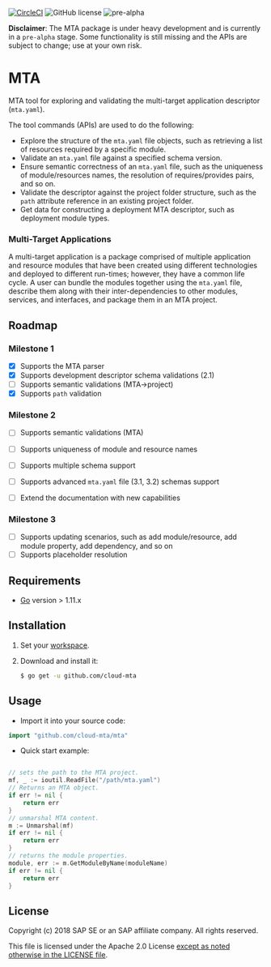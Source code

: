 [![CircleCI](https://circleci.com/gh/SAP/cloud-mta-build-tool.svg?style=svg&circle-token=ecedd1dce3592adcd72ee4c61481972c32dcfad7)](https://circleci.com/gh/SAP/cloud-mta-build-tool)
![GitHub license](https://img.shields.io/badge/license-Apache_2.0-blue.svg)
![pre-alpha](https://img.shields.io/badge/Release-pre--alpha-orange.svg)


<b>Disclaimer</b>: The MTA package is under heavy development and is currently in a `pre-alpha` stage.
                   Some functionality is still missing and the APIs are subject to change; use at your own risk.
                   
# MTA

MTA tool for exploring and validating the multi-target application descriptor (`mta.yaml`).

The tool commands (APIs) are used to do the following:

   - Explore the structure of the `mta.yaml` file objects, such as retrieving a list of resources required by a specific module.
   - Validate an `mta.yaml` file against a specified schema version.
   - Ensure semantic correctness of an `mta.yaml` file, such as the uniqueness of module/resources names, the resolution of requires/provides pairs, and so on.
   - Validate the descriptor against the project folder structure, such as the `path` attribute reference in an existing project folder.
   - Get data for constructing a deployment MTA descriptor, such as deployment module types.
   

### Multi-Target Applications

A multi-target application is a package comprised of multiple application and resource modules that have been created using different technologies and deployed to different run-times; however, they have a common life cycle. A user can bundle the modules together using the `mta.yaml` file, describe them along with their inter-dependencies to other modules, services, and interfaces, and package them in an MTA project.
 
## Roadmap 

### Milestone 1 
 
 - [x] Supports the MTA parser 
 - [x] Supports development descriptor schema validations (2.1) 
 - [ ] Supports semantic validations (MTA->project)
 - [x] Supports `path` validation
 
### Milestone 2
 
- [ ] Supports semantic validations (MTA)
- [ ] Supports uniqueness of module and resource names
- [ ] Supports multiple schema support
- [ ] Supports advanced `mta.yaml` file (3.1, 3.2) schemas support
- [ ] Extend the documentation with new capabilities 

 
### Milestone 3

- [ ] Supports updating scenarios, such as add module/resource, add module property, add dependency, and so on
- [ ] Supports placeholder resolution

## Requirements

* [Go](https://golang.org/dl/) version > 1.11.x 

## Installation

1.  Set your [workspace](https://golang.org/doc/code.html#Workspaces).

2.  Download and install it:

    ```sh
    $ go get -u github.com/cloud-mta
    ```

## Usage

 - Import it into your source code:

```go
import "github.com/cloud-mta/mta"
```

 -  Quick start example:

```go

// sets the path to the MTA project.
mf, _ := ioutil.ReadFile("/path/mta.yaml")
// Returns an MTA object.
if err != nil {
	return err
}
// unmarshal MTA content.
m := Unmarshal(mf)
if err != nil {
	return err
}
// returns the module properties.
module, err := m.GetModuleByName(moduleName)
if err != nil {
	return err
}
```
## License
 
Copyright (c) 2018 SAP SE or an SAP affiliate company. All rights reserved.

This file is licensed under the Apache 2.0 License [except as noted otherwise in the LICENSE file](/LICENSE).


